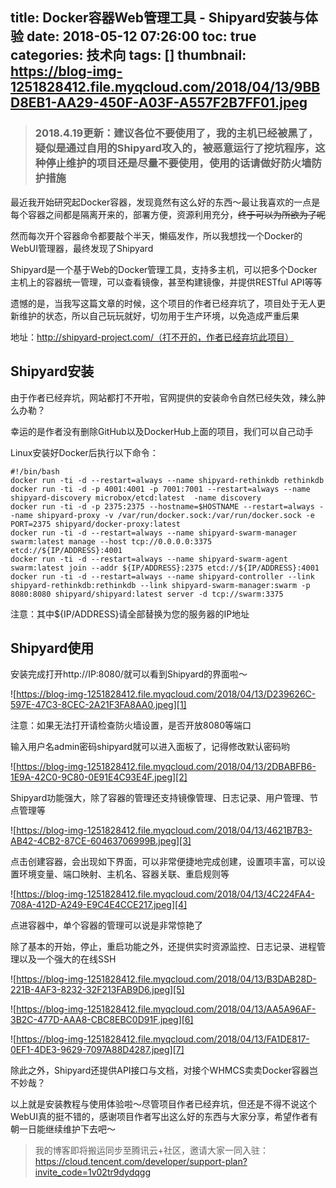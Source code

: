 title: Docker容器Web管理工具 - Shipyard安装与体验
date: 2018-05-12 07:26:00
toc: true
categories: 技术向
tags: []
thumbnail: https://blog-img-1251828412.file.myqcloud.com/2018/04/13/9BBD8EB1-AA29-450F-A03F-A557F2B7FF01.jpeg
---
> ### **2018.4.19更新：建议各位不要使用了，我的主机已经被黑了，疑似是通过自用的Shipyard攻入的，被恶意运行了挖坑程序，这种停止维护的项目还是尽量不要使用，使用的话请做好防火墙防护措施**

最近我开始研究起Docker容器，发现竟然有这么好的东西～最让我喜欢的一点是每个容器之间都是隔离开来的，部署方便，资源利用充分，~~终于可以为所欲为了呢~~

然而每次开个容器命令都要敲个半天，懒癌发作，所以我想找一个Docker的WebUI管理器，最终发现了Shipyard

Shipyard是一个基于Web的Docker管理工具，支持多主机，可以把多个Docker主机上的容器统一管理，可以查看镜像，甚至构建镜像，并提供RESTful API等等

遗憾的是，当我写这篇文章的时候，这个项目的作者已经弃坑了，项目处于无人更新维护的状态，所以自己玩玩就好，切勿用于生产环境，以免造成严重后果

地址：http://shipyard-project.com/（打不开的，作者已经弃坑此项目）

<!--more-->

## Shipyard安装 ##

由于作者已经弃坑，网站都打不开啦，官网提供的安装命令自然已经失效，辣么肿么办勒？

幸运的是作者没有删除GitHub以及DockerHub上面的项目，我们可以自己动手

Linux安装好Docker后执行以下命令：

```
#!/bin/bash
docker run -ti -d --restart=always --name shipyard-rethinkdb rethinkdb
docker run -ti -d -p 4001:4001 -p 7001:7001 --restart=always --name shipyard-discovery microbox/etcd:latest  -name discovery
docker run -ti -d -p 2375:2375 --hostname=$HOSTNAME --restart=always --name shipyard-proxy -v /var/run/docker.sock:/var/run/docker.sock -e PORT=2375 shipyard/docker-proxy:latest
docker run -ti -d --restart=always --name shipyard-swarm-manager swarm:latest manage --host tcp://0.0.0.0:3375 etcd://${IP/ADDRESS}:4001
docker run -ti -d --restart=always --name shipyard-swarm-agent swarm:latest join --addr ${IP/ADDRESS}:2375 etcd://${IP/ADDRESS}:4001
docker run -ti -d --restart=always --name shipyard-controller --link shipyard-rethinkdb:rethinkdb --link shipyard-swarm-manager:swarm -p 8080:8080 shipyard/shipyard:latest server -d tcp://swarm:3375
```

注意：其中${IP/ADDRESS}请全部替换为您的服务器的IP地址

## Shipyard使用 ##

安装完成打开http://IP:8080/就可以看到Shipyard的界面啦～

![https://blog-img-1251828412.file.myqcloud.com/2018/04/13/D239626C-597E-47C3-8CEC-2A21F3FA8AA0.jpeg][1]

注意：如果无法打开请检查防火墙设置，是否开放8080等端口

输入用户名admin密码shipyard就可以进入面板了，记得修改默认密码哟

![https://blog-img-1251828412.file.myqcloud.com/2018/04/13/2DBABFB6-1E9A-42C0-9C80-0E91E4C93E4F.jpeg][2]

Shipyard功能强大，除了容器的管理还支持镜像管理、日志记录、用户管理、节点管理等

![https://blog-img-1251828412.file.myqcloud.com/2018/04/13/4621B7B3-AB42-4CB2-87CE-60463706999B.jpeg][3]

点击创建容器，会出现如下界面，可以非常便捷地完成创建，设置项丰富，可以设置环境变量、端口映射、主机名、容器关联、重启规则等

![https://blog-img-1251828412.file.myqcloud.com/2018/04/13/4C224FA4-708A-412D-A249-E9C4E4CCE217.jpeg][4]

点进容器中，单个容器的管理可以说是非常惊艳了

除了基本的开始，停止，重启功能之外，还提供实时资源监控、日志记录、进程管理以及一个强大的在线SSH

![https://blog-img-1251828412.file.myqcloud.com/2018/04/13/B3DAB28D-221B-4AF3-8232-32F213FAB9D6.jpeg][5]

![https://blog-img-1251828412.file.myqcloud.com/2018/04/13/AA5A96AF-3B2C-477D-AAA8-CBC8EBC0D91F.jpeg][6]

![https://blog-img-1251828412.file.myqcloud.com/2018/04/13/FA1DE817-0EF1-4DE3-9629-7097A88D4287.jpeg][7]

除此之外，Shipyard还提供API接口与文档，对接个WHMCS卖卖Docker容器岂不妙哉？

以上就是安装教程与使用体验啦～尽管项目作者已经弃坑，但还是不得不说这个WebUI真的挺不错的，感谢项目作者写出这么好的东西与大家分享，希望作者有朝一日能继续维护下去吧～

> 我的博客即将搬运同步至腾讯云+社区，邀请大家一同入驻：https://cloud.tencent.com/developer/support-plan?invite_code=1v02tr9dydqgg

  [1]: https://blog-img-1251828412.file.myqcloud.com/2018/04/13/D239626C-597E-47C3-8CEC-2A21F3FA8AA0.jpeg
  [2]: https://blog-img-1251828412.file.myqcloud.com/2018/04/13/2DBABFB6-1E9A-42C0-9C80-0E91E4C93E4F.jpeg
  [3]: https://blog-img-1251828412.file.myqcloud.com/2018/04/13/4621B7B3-AB42-4CB2-87CE-60463706999B.jpeg
  [4]: https://blog-img-1251828412.file.myqcloud.com/2018/04/13/4C224FA4-708A-412D-A249-E9C4E4CCE217.jpeg
  [5]: https://blog-img-1251828412.file.myqcloud.com/2018/04/13/B3DAB28D-221B-4AF3-8232-32F213FAB9D6.jpeg
  [6]: https://blog-img-1251828412.file.myqcloud.com/2018/04/13/AA5A96AF-3B2C-477D-AAA8-CBC8EBC0D91F.jpeg
  [7]: https://blog-img-1251828412.file.myqcloud.com/2018/04/13/FA1DE817-0EF1-4DE3-9629-7097A88D4287.jpeg